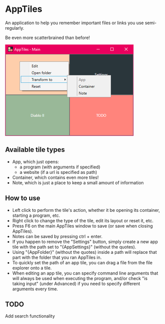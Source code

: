 # AppTiles
An application to help you remember important files or links you use semi-regularly.

Be even more scatterbrained than before!

![AppTiles example](https://raw.githubusercontent.com/Szune/AppTiles/3217b3e4ef40e91b1afc11770a7f469350f75743/Example.png)

## Available tile types
- App, which just opens:
  - a program (with arguments if specified)
  - a website (if a url is specified as path)
- Container, which contains even more tiles!
- Note, which is just a place to keep a small amount of information

## How to use
* Left click to perform the tile's action, whether it be opening its container, starting a program, etc.
* Right click to change the type of the tile, edit its layout or reset it, etc.
* Press F6 on the main AppTiles window to save (or save when closing AppTiles).
* Notes can be saved by pressing ctrl + enter.
* If you happen to remove the "Settings" button, simply create a new app tile with the path set to "{AppSettings}" (without the quotes).
* Using "{AppFolder}" (without the quotes) inside a path will replace that part with the folder that you ran AppTiles in.
* To quickly set the path of an app tile, you can drag a file from the file explorer onto a tile.
* When editing an app tile, you can specify command line arguments that will always be used when executing the program, and/or check "is taking input" (under Advanced) if you need to specify different arguments every time.

## TODO
Add search functionality